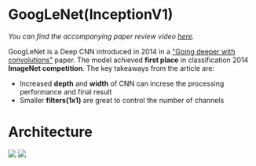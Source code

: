 # GoogLeNet(InceptionV1)
*You can find the accompanying paper review video [here](https://www.youtube.com/watch?v=r92siBwTI8U&t=525s).*

GoogLeNet is a Deep CNN introduced in 2014 in a  ["Going deeper with convolutions"](https://arxiv.org/pdf/1409.4842.pdf) paper. The model achieved __first place__ in classification 2014 __ImageNet competition__. The key takeaways from the article are:
- Increased __depth__ and __width__ of CNN can increse the processing performance and final result 
- Smaller __filters(1x1)__ are great to control the number of channels

# Architecture

![](https://github.com/maciejbalawejder/DeepLearning-collection/blob/main/ConvNets/GoogLeNet/architecture%20table.png)
![](https://github.com/maciejbalawejder/DeepLearning-collection/blob/main/ConvNets/GoogLeNet/architecture%20graph.png)



